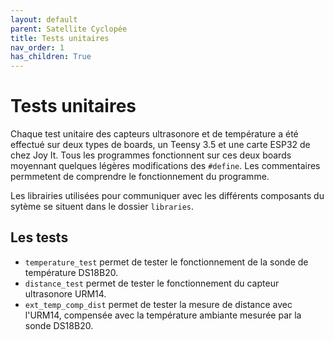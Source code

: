 ```yaml
---
layout: default
parent: Satellite Cyclopée
title: Tests unitaires
nav_order: 1
has_children: True
---
```


Tests unitaires
===============

Chaque test unitaire des capteurs ultrasonore et de température a été effectué sur deux types de boards, un Teensy 3.5 et une carte ESP32 de chez Joy It. Tous les programmes fonctionnent sur ces deux boards moyennant quelques légères modifications des `#define`. Les commentaires permmetent de comprendre le fonctionnement du programme.

Les librairies utilisées pour communiquer avec les différents composants du sytème se situent dans le dossier `libraries`.

## Les tests
- `temperature_test` permet de tester le fonctionnement de la sonde de température DS18B20.
- `distance_test` permet de tester le fonctionnement du capteur ultrasonore URM14.
- `ext_temp_comp_dist` permet de tester la mesure de distance avec l'URM14, compensée avec la température ambiante mesurée par la sonde DS18B20.

